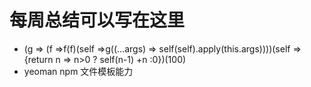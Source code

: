 # 每周总结可以写在这里

- (g => (f =>f(f)(self =>g((...args) => self(self).apply(this.args))))(self => {return n => n>0 ? self(n-1) +n :0})(100)
- yeoman npm 文件模板能力
